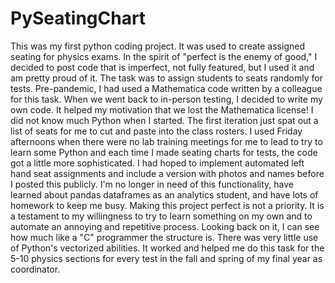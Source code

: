 # PySeatingChart
This was my first python coding project. It was used to create assigned seating for physics exams.
In the spirit of "perfect is the enemy of good," I decided to post code that is imperfect, not fully featured, but I used it and am pretty proud of it. 
The task was to assign students to seats randomly for tests. Pre-pandemic, I had used a Mathematica code written by a colleague for this task. When we went back to in-person testing, I decided to write my own code. It helped my motivation that we lost the Mathematica license! I did not know much Python when I started. The first iteration just spat out a list of seats for me to cut and paste into the class rosters. I used Friday afternoons when there were no lab training meetings for me to lead to try to learn some Python and each time I made seating charts for tests, the code got a little more sophisticated. I had hoped to implement automated left hand seat assignments and include a version with photos and names before I posted this publicly. I'm no longer in need of this functionality, have learned about pandas dataframes as an analytics student, and have lots of homework to keep me busy. Making this project perfect is not a priority. It is a testament to my willingness to try to learn something on my own and to automate an annoying and repetitive process. Looking back on it, I can see how much like a "C" programmer the structure is. There was very little use of Python's vectorized abilities. It worked and helped me do this task for the 5-10 physics sections for every test in the fall and spring of my final year as coordinator. 
